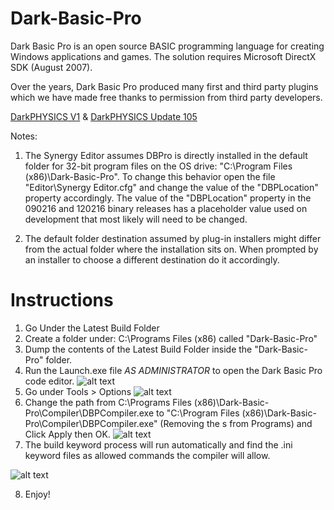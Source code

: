 # Dark-Basic-Pro
Dark Basic Pro is an open source BASIC programming language for creating Windows applications and games. The solution requires Microsoft DirectX SDK (August 2007).

Over the years, Dark Basic Pro produced many first and third party plugins which we have made free thanks to permission from third party developers.

[DarkPHYSICS V1](http://fstore.thegamecreators.com/DarkBasicPro/DarkPhysics_v1.zip) & 
[DarkPHYSICS Update 105](http://fstore.thegamecreators.com/DarkBasicPro/DarkPhysics_Update_105.zip)

Notes:

1. The Synergy Editor assumes DBPro is directly installed in the default folder for 32-bit program files on the OS drive: "C:\Program Files (x86)\Dark-Basic-Pro\". To change this behavior open the file "Editor\Synergy Editor.cfg" and change the value of the "DBPLocation" property accordingly. The value of the "DBPLocation" property in the 090216 and 120216 binary releases has a placeholder value used on development that most likely will need to be changed.

2. The default folder destination assumed by plug-in installers might differ from the actual folder where the installation sits on. When prompted by an installer to choose a different destination do it accordingly.

# Instructions
1. Go Under the Latest Build Folder
2. Create a folder under: C:\Programs Files (x86) called "Dark-Basic-Pro"
3. Dump the contents of the Latest Build Folder inside the "Dark-Basic-Pro" folder.
4. Run the Launch.exe file *AS ADMINISTRATOR* to open the Dark Basic Pro code editor.
![alt text](https://github.com/streamitwrong/Dark-Basic-Pro/blob/Initial-Files/launch%20run%20as%20admin.png?raw=true)
5. Go under Tools > Options
![alt text](https://github.com/streamitwrong/Dark-Basic-Pro/blob/Initial-Files/options%20screenshot.png?raw=true)
6. Change the path from C:\Programs Files (x86)\Dark-Basic-Pro\Compiler\DBPCompiler.exe to "C:\Program Files (x86)\Dark-Basic-Pro\Compiler\DBPCompiler.exe" (Removing the s from Programs) and Click Apply then OK.
![alt text](https://github.com/streamitwrong/Dark-Basic-Pro/blob/Initial-Files/fix%20compiler%20path.jpg?raw=true)
7. The build keyword process will run automatically and find the .ini keyword files as allowed commands the compiler will allow.

![alt text](https://github.com/streamitwrong/Dark-Basic-Pro/blob/Initial-Files/build%20keyword%20process.png?raw=true)

8. Enjoy!
